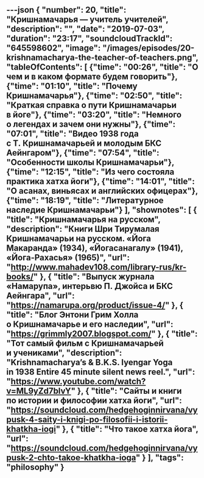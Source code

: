 ---json
{
	"number": 20,
	"title": "Кришнамачарья&nbsp;&mdash; учитель учителей",
	"description": "",
	"date": "2019-07-03",
	"duration": "23:17",
	"soundcloudTrackId": "645598602",
	"image": "/images/episodes/20-krishnamacharya-the-teacher-of-teachers.png",
	"tableOfContents": [
		{"time": "00:26", "title": "О чем и&nbsp;в&nbsp;каком формате будем говорить"},
		{"time": "01:10", "title": "Почему Кришнамачарья"},
		{"time": "02:50", "title": "Краткая справка о&nbsp;пути Кришнамачарьи в&nbsp;йоге"},
		{"time": "03:20", "title": "Немного о&nbsp;легендах и&nbsp;зачем они нужны"},
		{"time": "07:01", "title": "Видео 1938 года с&nbsp;Т.&nbsp;Кришнамачарьей и&nbsp;молодым БКС Аейнгаром"},
		{"time": "07:54", "title": "Особенности школы Кришнамачарьи"},
		{"time": "12:15", "title": "Из чего состояла практика хатха йоги"},
		{"time": "14:01", "title": "О асанах, виньясах и&nbsp;английских офицерах"},
		{"time": "18:19", "title": "Литературное наследие Кришнамачарьи"}
	],
	"shownotes": [
		{
			"title": "Кришнамачарья на&nbsp;русском",
			"description": "Книги Шри Тирумалая Кришнамачарьи на&nbsp;русском. &laquo;Йога Макаранда&raquo; (1934), &laquo;Йогасанагалу&raquo; (1941), &laquo;Йога-Рахасья&raquo; (1965)",
			"url": "http://www.mahadev108.com/library-rus/kr-books/"
		},
		{
			"title": "Выпуск журнала &laquo;Намарупа&raquo;, интерьвю П.&nbsp;Джойса и&nbsp;БКС Аейнгара",
			"url": "https://namarupa.org/product/issue-4/"
		},
		{
			"title": "Блог Энтони Грим Холла о&nbsp;Кришнамачарье и&nbsp;его наследии",
			"url": "https://grimmly2007.blogspot.com/"
		},
		{
			"title": "Тот самый фильм с&nbsp;Кришнамачарьей и&nbsp;учениками",
			"description": "Krishnamacharya&rsquo;s &amp;&nbsp;B.K.S. Iyengar Yoga in&nbsp;1938 Entire 45&nbsp;minute silent news reel.",
			"url": "https://www.youtube.com/watch?v=ML9yZd7bIvY"
		},
		{
			"title": "Сайты и&nbsp;книги по&nbsp;истории и&nbsp;философии хатха йоги",
			"url": "https://soundcloud.com/hedgehoginnirvana/vypusk-4-saity-i-knigi-po-filosofii-i-istorii-khatkha-iogi"
		},
		{
			"title": "Что такое хатха йога",
			"url": "https://soundcloud.com/hedgehoginnirvana/vypusk-2-chto-takoe-khatkha-ioga"
		}
	],
	"tags": "philosophy"
}
---
